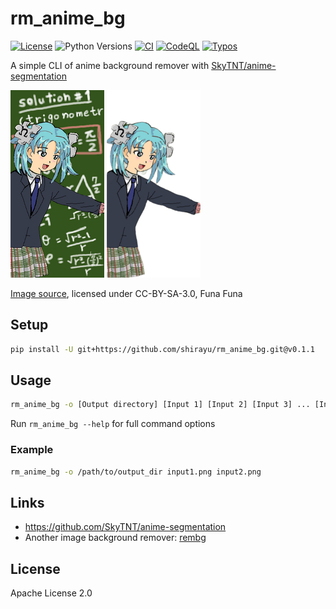 
# rm_anime_bg

[![License](https://img.shields.io/badge/License-Apache%202.0-blue.svg)](https://opensource.org/licenses/Apache-2.0)
![Python Versions](https://img.shields.io/badge/python-3.9%20%7C%203.10-blue)
[![CI](https://github.com/shirayu/rm_anime_bg/actions/workflows/ci.yml/badge.svg)](https://github.com/shirayu/rm_anime_bg/actions/workflows/ci.yml)
[![CodeQL](https://github.com/shirayu/rm_anime_bg/actions/workflows/codeql-analysis.yml/badge.svg)](https://github.com/shirayu/rm_anime_bg/actions/workflows/codeql-analysis.yml)
[![Typos](https://github.com/shirayu/rm_anime_bg/actions/workflows/typos.yml/badge.svg)](https://github.com/shirayu/rm_anime_bg/actions/workflows/typos.yml)

A simple CLI of anime background remover with [SkyTNT/anime-segmentation](https://github.com/SkyTNT/anime-segmentation)

![An example of input image](example/example_0_original.png)
![An example of output image](example/example_0_after.png)

[Image source](https://ja.wikipedia.org/wiki/%E3%83%95%E3%82%A1%E3%82%A4%E3%83%AB:Wikipe-tan_meets_mathematics.png), licensed under CC-BY-SA-3.0, Funa Funa

## Setup

```bash
pip install -U git+https://github.com/shirayu/rm_anime_bg.git@v0.1.1
```

## Usage

```bash
rm_anime_bg -o [Output directory] [Input 1] [Input 2] [Input 3] ... [Input N]
```

Run ``rm_anime_bg --help`` for full command options

### Example

```bash
rm_anime_bg -o /path/to/output_dir input1.png input2.png
```

## Links

- <https://github.com/SkyTNT/anime-segmentation>
- Another image background remover: [rembg](https://github.com/danielgatis/rembg)

## License

Apache License 2.0
